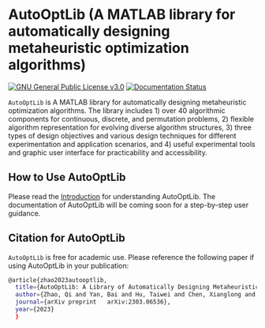 # AutoOptLib (A MATLAB library for automatically designing metaheuristic optimization algorithms)

[![GNU General Public License v3.0](https://img.shields.io/badge/license-GNU%20GPL--v3.0-green.svg)](https://github.com/qz89/AutoOpt/blob/main/LICENSE)
[![Documentation Status](https://arxiv.org/abs/2303.06536)](https://arxiv.org/abs/2303.06536)

```AutoOptLib``` is A MATLAB library for automatically designing metaheuristic optimization algorithms. The library includes 1) over 40 algorithmic components for continuous, discrete, and permutation problems, 2) flexible algorithm representation for evolving diverse algorithm structures, 3) three types of design objectives and various design techniques for different experimentation and application scenarios, and 4) useful experimental tools and graphic user interface for practicability and accessibility.

## How to Use AutoOptLib 

Please read the [Introduction](https://arxiv.org/abs/2303.06536) for understanding AutoOptLib. The documentation of AutoOptLib will be coming soon for a step-by-step user guidance.

## Citation for AutoOptLib
```AutoOptLib``` is free for academic use. Please reference the following paper if using AutoOptLib in your publication:

```bash
@article{zhao2023autooptlib,
  title={AutoOptLib: A Library of Automatically Designing Metaheuristic Optimization Algorithms in Matlab},
  author={Zhao, Qi and Yan, Bai and Hu, Taiwei and Chen, Xianglong and Shi, Yuhui},
  journal={arXiv preprint 	arXiv:2303.06536}, 
  year={2023}
  }
```
